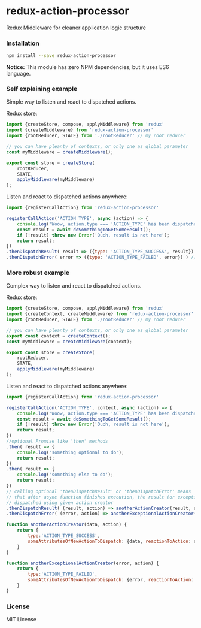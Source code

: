 # redux-action-processor
Redux Middleware for cleaner application logic structure

### Installation
``` sh
npm install --save redux-action-processor
```

**Notice:** This module has zero NPM dependencies, but it uses ES6 language.

### Self explaining example
Simple way to listen and react to dispatched actions.

Redux store:
``` javascript
import {createStore, compose, applyMiddleware} from 'redux'
import {createMiddleware} from 'redux-action-processor'
import {rootReducer, STATE} from './rootReducer' // my root reducer

// you can have pleanty of contexts, or only one as global parameter
const myMiddleware = createMiddleware();

export const store = createStore(
    rootReducer,
    STATE,
    applyMiddleware(myMiddleware)
);
```

Listen and react to dispatched actions anywhere:
``` javascript
import {registerCallAction} from 'redux-action-processor'

registerCallAction('ACTION_TYPE', async (action) => {
    console.log("Woow, action.type === 'ACTION_TYPE' has been dispatched");
    const result = await doSomethingToGetSomeResult();
    if (!result) throw new Error('Ouch, result is not here');
    return result; 
})
.thenDispatchResult( result => ({type: 'ACTION_TYPE_SUCCESS', result}) ) // this line is optional
.thenDispatchError( error => ({type: 'ACTION_TYPE_FAILED', error}) ) // this line is optional

```

### More robust example
Complex way to listen and react to dispatched actions.

Redux store:
``` javascript
import {createStore, compose, applyMiddleware} from 'redux'
import {createContext, createMiddleware} from 'redux-action-processor'
import {rootReducer, STATE} from './rootReducer' // my root reducer

// you can have pleanty of contexts, or only one as global parameter
export const context = createContext();
const myMiddleware = createMiddleware(context);

export const store = createStore(
    rootReducer,
    STATE,
    applyMiddleware(myMiddleware)
);
```

Listen and react to dispatched actions anywhere:
``` javascript
import {registerCallAction} from 'redux-action-processor'

registerCallAction('ACTION_TYPE', context, async (action) => {
    console.log("Woow, action.type === 'ACTION_TYPE' has been dispatched");
    const result = await doSomethingToGetSomeResult();
    if (!result) throw new Error('Ouch, result is not here');
    return result; 
})
//optional Promise like 'then' methods
.then( result => {
    console.log('something optional to do');
    return result;
})
.then( result => {
    console.log('something else to do');
    return result;
})
// calling optional 'thenDispatchResult' or 'thenDispatchError' means
// that after async function finishes execution, the result (or exception) is  
// dispatched using given action creator
.thenDispatchResult( (result, action) => anotherActionCreator(result, action) )
.thenDispatchError( (error, action) => anotherExceptionalActionCreator(error, action) )

function anotherActionCreator(data, action) {
    return {
        type:'ACTION_TYPE_SUCCESS',
        someAttributesOfNewActionToDispatch: {data, reactionToAction: action}
    }
}

function anotherExceptionalActionCreator(error, action) {
    return {
        type:'ACTION_TYPE_FAILED',
        someAttributesOfNewActionToDispatch: {error, reactionToAction: action}
    }
}

```

### License
MIT License